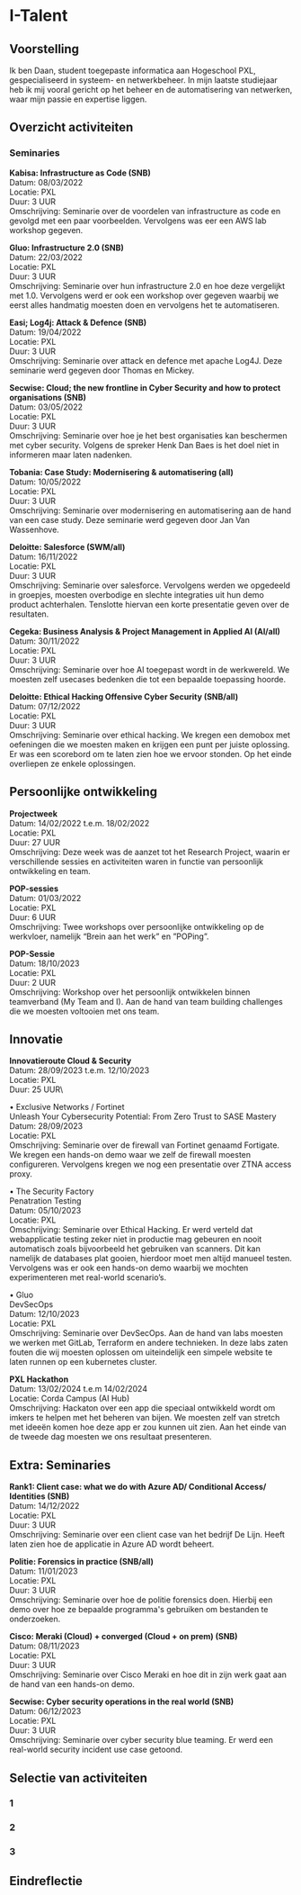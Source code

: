 # I-Talent

## Voorstelling
Ik ben Daan, student toegepaste informatica aan Hogeschool PXL, gespecialiseerd in systeem- en netwerkbeheer. In mijn laatste studiejaar heb ik mij vooral gericht op het beheer en de automatisering van netwerken, waar mijn passie en expertise liggen.

## Overzicht activiteiten

### Seminaries

**Kabisa: Infrastructure as Code (SNB)**\
Datum: 08/03/2022\
Locatie: PXL\
Duur: 3 UUR\
Omschrijving:	Seminarie over de voordelen van infrastructure as code en gevolgd met een paar voorbeelden. Vervolgens was eer een AWS lab workshop gegeven.

**Gluo: Infrastructure 2.0 (SNB)**\
Datum: 	22/03/2022\
Locatie: 	PXL\
Duur: 		3 UUR\
Omschrijving:	Seminarie over hun infrastructure 2.0 en hoe deze vergelijkt met 1.0. Vervolgens werd er ook een workshop over gegeven waarbij we eerst alles handmatig moesten doen en vervolgens het te automatiseren.

**Easi; Log4j: Attack & Defence (SNB)**\
Datum: 	19/04/2022\
Locatie: 	PXL\
Duur: 		3 UUR\
Omschrijving:	Seminarie over attack en defence met apache Log4J. Deze seminarie werd gegeven door Thomas en Mickey.

**Secwise: Cloud; the new frontline in Cyber Security and how to protect organisations (SNB)**\
Datum: 	03/05/2022\
Locatie: 	PXL\
Duur: 		3 UUR\
Omschrijving:	Seminarie over hoe je het best organisaties kan beschermen met cyber security. Volgens de spreker Henk Dan Baes is het doel niet in informeren maar laten nadenken.

**Tobania: Case Study: Modernisering & automatisering (all)**\
Datum: 	10/05/2022\
Locatie: 	PXL\
Duur: 		3 UUR\
Omschrijving:	Seminarie over modernisering en automatisering aan de hand van een case study. Deze seminarie werd gegeven door Jan Van Wassenhove.

**Deloitte: Salesforce (SWM/all)**\
Datum: 	16/11/2022\
Locatie: 	PXL\
Duur: 		3 UUR\
Omschrijving:	Seminarie over salesforce. Vervolgens werden we opgedeeld in groepjes, moesten overbodige en slechte integraties uit hun demo product achterhalen. Tenslotte hiervan een korte presentatie geven over de resultaten.

**Cegeka: Business Analysis & Project Management in Applied AI (AI/all)**\
Datum: 	30/11/2022\
Locatie: 	PXL\
Duur: 		3 UUR\
Omschrijving:	Seminarie over hoe AI toegepast wordt in de werkwereld. We moesten zelf usecases bedenken die tot een bepaalde toepassing hoorde.

**Deloitte: Ethical Hacking Offensive Cyber Security (SNB/all)**\
Datum: 	07/12/2022\
Locatie: 	PXL\
Duur: 		3 UUR\
Omschrijving:	Seminarie over ethical hacking. We kregen een demobox met oefeningen die we moesten maken en krijgen een punt per juiste oplossing. Er was een scorebord om te laten zien hoe we ervoor stonden. Op het einde overliepen ze enkele oplossingen.

## Persoonlijke ontwikkeling

**Projectweek**\
Datum: 	14/02/2022 t.e.m. 18/02/2022\
Locatie: 	PXL\
Duur: 		27 UUR\
Omschrijving:	Deze week was de aanzet tot het Research Project, waarin er verschillende sessies en activiteiten waren in functie van persoonlijk ontwikkeling en team.

**POP-sessies**\
Datum: 	01/03/2022\
Locatie: 	PXL\
Duur: 		6 UUR\
Omschrijving:	Twee workshops over persoonlijke ontwikkeling op de werkvloer, namelijk “Brein aan het werk” en ”POPing”.

**POP-Sessie**\
Datum: 	18/10/2023\
Locatie: 	PXL\
Duur: 		2 UUR\
Omschrijving:	Workshop over het persoonlijk ontwikkelen binnen teamverband (My Team and I). Aan de hand van team building challenges die we moesten voltooien met ons team.

## Innovatie

**Innovatieroute Cloud & Security**\
Datum: 	28/09/2023 t.e.m. 12/10/2023\
Locatie: 	PXL\
Duur: 		25 UUR\

•	Exclusive Networks / Fortinet\
Unleash Your Cybersecurity Potential: From Zero Trust to SASE Mastery\
Datum:		28/09/2023\
Locatie:	PXL\
Omschrijving:	Seminarie over de firewall van Fortinet genaamd Fortigate. We kregen een hands-on demo waar we zelf de firewall moesten configureren. Vervolgens kregen we nog een presentatie over ZTNA access proxy.

•	The Security Factory\
Penatration Testing\
Datum:		05/10/2023\
Locatie:	PXL\
Omschrijving:	Seminarie over Ethical Hacking. Er werd verteld dat webapplicatie testing zeker niet in productie mag gebeuren en nooit automatisch zoals bijvoorbeeld het gebruiken van scanners. Dit kan namelijk de databases plat gooien, hierdoor moet men altijd manueel testen. Vervolgens was er ook een hands-on demo waarbij we mochten experimenteren met real-world scenario’s. 

•	Gluo\
DevSecOps\
Datum:		12/10/2023\
Locatie:	PXL\
Omschrijving:	Seminarie over DevSecOps. Aan de hand van labs moesten we werken met GitLab, Terraform en andere technieken. In deze labs zaten fouten die wij moesten oplossen om uiteindelijk een simpele website te laten runnen op een kubernetes cluster.


**PXL Hackathon**\
Datum:		13/02/2024 t.e.m 14/02/2024\
Locatie:		Corda Campus (AI Hub)\
Omschrijving:	Hackaton over een app die speciaal ontwikkeld wordt om imkers te helpen met het beheren van bijen. We moesten zelf van stretch met ideeën komen hoe deze app er zou kunnen uit zien. Aan het einde van de tweede dag moesten we ons resultaat presenteren.

 ## Extra: Seminaries

 **Rank1: Client case: what we do with Azure AD/ Conditional Access/ Identities (SNB)**\
Datum: 	14/12/2022\
Locatie: 	PXL\
Duur: 		3 UUR\
Omschrijving:	Seminarie over een  client case van het bedrijf De Lijn. Heeft laten zien hoe de applicatie in Azure AD wordt beheert.

**Politie: Forensics in practice (SNB/all)**\
Datum: 	11/01/2023\
Locatie: 	PXL\
Duur: 		3 UUR\
Omschrijving:	Seminarie over hoe de politie forensics doen. Hierbij een demo over hoe ze bepaalde programma's gebruiken om bestanden te onderzoeken.

**Cisco: Meraki (Cloud) + converged (Cloud + on prem) (SNB)**\
Datum: 	08/11/2023\
Locatie: 	PXL\
Duur: 		3 UUR\
Omschrijving:	Seminarie over Cisco Meraki en hoe dit in zijn werk gaat aan de hand van een hands-on demo.

**Secwise: Cyber security operations in the real world (SNB)**\
Datum: 	06/12/2023\
Locatie: 	PXL\
Duur: 		3 UUR\
Omschrijving:	Seminarie over cyber security blue teaming. Er werd een real-world security incident use case getoond.

## Selectie van activiteiten

### 1

### 2

### 3

## Eindreflectie
